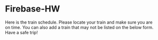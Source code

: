 # Firebase-HW

Here is the train schedule.
Please locate your train and make sure you are on time. 
You can also add a train that may not be listed on the below form. 
Have a safe trip!
